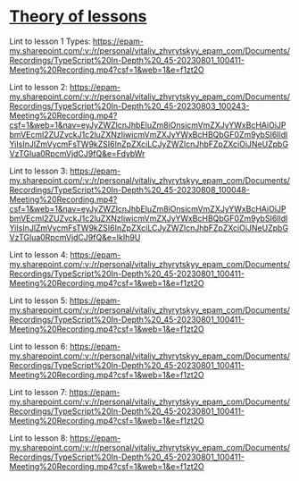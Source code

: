 # [Theory of lessons](src%2FTheory)

Lint to lesson 1 Types: https://epam-my.sharepoint.com/:v:/r/personal/vitaliy_zhyrytskyy_epam_com/Documents/Recordings/TypeScript%20In-Depth%20_45-20230801_100411-Meeting%20Recording.mp4?csf=1&web=1&e=f1zt2O

Lint to lesson 2: https://epam-my.sharepoint.com/:v:/r/personal/vitaliy_zhyrytskyy_epam_com/Documents/Recordings/TypeScript%20In-Depth%20_45-20230803_100243-Meeting%20Recording.mp4?csf=1&web=1&nav=eyJyZWZlcnJhbEluZm8iOnsicmVmZXJyYWxBcHAiOiJPbmVEcml2ZUZvckJ1c2luZXNzIiwicmVmZXJyYWxBcHBQbGF0Zm9ybSI6IldlYiIsInJlZmVycmFsTW9kZSI6InZpZXciLCJyZWZlcnJhbFZpZXciOiJNeUZpbGVzTGlua0RpcmVjdCJ9fQ&e=FdybWr

Lint to lesson 3: https://epam-my.sharepoint.com/:v:/r/personal/vitaliy_zhyrytskyy_epam_com/Documents/Recordings/TypeScript%20In-Depth%20_45-20230808_100048-Meeting%20Recording.mp4?csf=1&web=1&nav=eyJyZWZlcnJhbEluZm8iOnsicmVmZXJyYWxBcHAiOiJPbmVEcml2ZUZvckJ1c2luZXNzIiwicmVmZXJyYWxBcHBQbGF0Zm9ybSI6IldlYiIsInJlZmVycmFsTW9kZSI6InZpZXciLCJyZWZlcnJhbFZpZXciOiJNeUZpbGVzTGlua0RpcmVjdCJ9fQ&e=IkIh9U

Lint to lesson 4: https://epam-my.sharepoint.com/:v:/r/personal/vitaliy_zhyrytskyy_epam_com/Documents/Recordings/TypeScript%20In-Depth%20_45-20230801_100411-Meeting%20Recording.mp4?csf=1&web=1&e=f1zt2O

Lint to lesson 5: https://epam-my.sharepoint.com/:v:/r/personal/vitaliy_zhyrytskyy_epam_com/Documents/Recordings/TypeScript%20In-Depth%20_45-20230801_100411-Meeting%20Recording.mp4?csf=1&web=1&e=f1zt2O

Lint to lesson 6: https://epam-my.sharepoint.com/:v:/r/personal/vitaliy_zhyrytskyy_epam_com/Documents/Recordings/TypeScript%20In-Depth%20_45-20230801_100411-Meeting%20Recording.mp4?csf=1&web=1&e=f1zt2O

Lint to lesson 7: https://epam-my.sharepoint.com/:v:/r/personal/vitaliy_zhyrytskyy_epam_com/Documents/Recordings/TypeScript%20In-Depth%20_45-20230801_100411-Meeting%20Recording.mp4?csf=1&web=1&e=f1zt2O

Lint to lesson 8: https://epam-my.sharepoint.com/:v:/r/personal/vitaliy_zhyrytskyy_epam_com/Documents/Recordings/TypeScript%20In-Depth%20_45-20230801_100411-Meeting%20Recording.mp4?csf=1&web=1&e=f1zt2O
